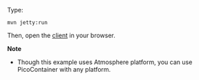 Type:

```
mvn jetty:run
```

Then, open the [client](http://jsbin.com/vigiji/1/watch?js,console) in your browser.

**Note**

* Though this example uses Atmosphere platform, you can use PicoContainer with any platform.